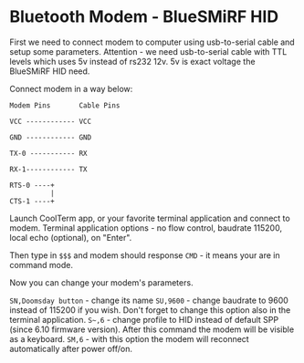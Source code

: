 Bluetooth Modem - BlueSMiRF HID
===========

First we need to connect modem to computer using usb-to-serial cable and setup some parameters. 
Attention - we need usb-to-serial cable with TTL levels which uses 5v instead of rs232 12v.
5v is exact voltage the BlueSMiRF HID need.

Connect modem in a way below:

```
Modem Pins       Cable Pins
            
VCC ------------ VCC

GND ------------ GND

TX-0 ----------- RX

RX-1------------ TX

RTS-0 ----+
          |
CTS-1 ----+
```

Launch CoolTerm app, or your favorite terminal application and connect to modem.
Terminal application options - no flow control, baudrate 115200, local echo (optional), <CR> on "Enter".

Then type in ```$$$``` and modem should response ```CMD``` - it means your are in command mode.

Now you can change your modem's parameters.

```SN,Doomsday button``` - change its name
```SU,9600``` - change baudrate to 9600 instead of 115200 if you wish. Don't forget to change this option also in the terminal application.
```S~,6``` - change profile to HID instead of default SPP (since 6.10 firmware version). After this command the modem will be visible as a keyboard.
```SM,6``` - with this option the modem will reconnect automatically after power off/on.
